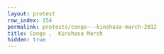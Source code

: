```yaml
---
layout: protest
row_index: 154
permalink: protests/congo---kinshasa-march-2012
title: Congo ,  Kinshasa March
hidden: true
---
```

